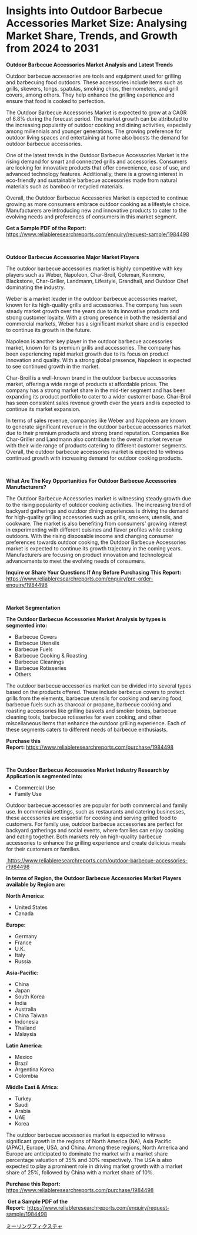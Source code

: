 <p><h1>Insights into Outdoor Barbecue Accessories Market Size: Analysing Market Share, Trends, and Growth from 2024 to 2031</h1></p><p><strong>Outdoor Barbecue Accessories Market Analysis and Latest Trends</strong></p>
<p><p>Outdoor barbecue accessories are tools and equipment used for grilling and barbecuing food outdoors. These accessories include items such as grills, skewers, tongs, spatulas, smoking chips, thermometers, and grill covers, among others. They help enhance the grilling experience and ensure that food is cooked to perfection.</p><p>The Outdoor Barbecue Accessories Market is expected to grow at a CAGR of 6.8% during the forecast period. The market growth can be attributed to the increasing popularity of outdoor cooking and dining activities, especially among millennials and younger generations. The growing preference for outdoor living spaces and entertaining at home also boosts the demand for outdoor barbecue accessories.</p><p>One of the latest trends in the Outdoor Barbecue Accessories Market is the rising demand for smart and connected grills and accessories. Consumers are looking for innovative products that offer convenience, ease of use, and advanced technology features. Additionally, there is a growing interest in eco-friendly and sustainable barbecue accessories made from natural materials such as bamboo or recycled materials.</p><p>Overall, the Outdoor Barbecue Accessories Market is expected to continue growing as more consumers embrace outdoor cooking as a lifestyle choice. Manufacturers are introducing new and innovative products to cater to the evolving needs and preferences of consumers in this market segment.</p></p>
<p><strong>Get a Sample PDF of the Report:&nbsp;</strong> <a href="https://www.reliableresearchreports.com/enquiry/request-sample/1984498">https://www.reliableresearchreports.com/enquiry/request-sample/1984498</a></p>
<p>&nbsp;</p>
<p><strong>Outdoor Barbecue Accessories Major Market Players</strong></p>
<p><p>The outdoor barbecue accessories market is highly competitive with key players such as Weber, Napoleon, Char-Broil, Coleman, Kenmore, Blackstone, Char-Griller, Landmann, Lifestyle, Grandhall, and Outdoor Chef dominating the industry.</p><p>Weber is a market leader in the outdoor barbecue accessories market, known for its high-quality grills and accessories. The company has seen steady market growth over the years due to its innovative products and strong customer loyalty. With a strong presence in both the residential and commercial markets, Weber has a significant market share and is expected to continue its growth in the future.</p><p>Napoleon is another key player in the outdoor barbecue accessories market, known for its premium grills and accessories. The company has been experiencing rapid market growth due to its focus on product innovation and quality. With a strong global presence, Napoleon is expected to see continued growth in the market.</p><p>Char-Broil is a well-known brand in the outdoor barbecue accessories market, offering a wide range of products at affordable prices. The company has a strong market share in the mid-tier segment and has been expanding its product portfolio to cater to a wider customer base. Char-Broil has seen consistent sales revenue growth over the years and is expected to continue its market expansion.</p><p>In terms of sales revenue, companies like Weber and Napoleon are known to generate significant revenue in the outdoor barbecue accessories market due to their premium products and strong brand reputation. Companies like Char-Griller and Landmann also contribute to the overall market revenue with their wide range of products catering to different customer segments. Overall, the outdoor barbecue accessories market is expected to witness continued growth with increasing demand for outdoor cooking products.</p></p>
<p>&nbsp;</p>
<p><strong>What Are The Key Opportunities For Outdoor Barbecue Accessories Manufacturers?</strong></p>
<p><p>The Outdoor Barbecue Accessories market is witnessing steady growth due to the rising popularity of outdoor cooking activities. The increasing trend of backyard gatherings and outdoor dining experiences is driving the demand for high-quality grilling accessories such as grills, smokers, utensils, and cookware. The market is also benefiting from consumers' growing interest in experimenting with different cuisines and flavor profiles while cooking outdoors. With the rising disposable income and changing consumer preferences towards outdoor cooking, the Outdoor Barbecue Accessories market is expected to continue its growth trajectory in the coming years. Manufacturers are focusing on product innovation and technological advancements to meet the evolving needs of consumers.</p></p>
<p><strong>Inquire or Share Your Questions If Any Before Purchasing This Report:</strong> <a href="https://www.reliableresearchreports.com/enquiry/pre-order-enquiry/1984498">https://www.reliableresearchreports.com/enquiry/pre-order-enquiry/1984498</a></p>
<p>&nbsp;</p>
<p><strong>Market Segmentation</strong></p>
<p><strong>The Outdoor Barbecue Accessories Market Analysis by types is segmented into:</strong></p>
<p><ul><li>Barbecue Covers</li><li>Barbecue Utensils</li><li>Barbecue Fuels</li><li>Barbecue Cooking & Roasting</li><li>Barbecue Cleanings</li><li>Barbecue Rotisseries</li><li>Others</li></ul></p>
<p><p>The outdoor barbecue accessories market can be divided into several types based on the products offered. These include barbecue covers to protect grills from the elements, barbecue utensils for cooking and serving food, barbecue fuels such as charcoal or propane, barbecue cooking and roasting accessories like grilling baskets and smoker boxes, barbecue cleaning tools, barbecue rotisseries for even cooking, and other miscellaneous items that enhance the outdoor grilling experience. Each of these segments caters to different needs of barbecue enthusiasts.</p></p>
<p><strong>Purchase this Report:&nbsp;</strong><a href="https://www.reliableresearchreports.com/purchase/1984498">https://www.reliableresearchreports.com/purchase/1984498</a></p>
<p>&nbsp;</p>
<p><strong>The Outdoor Barbecue Accessories Market Industry Research by Application is segmented into:</strong></p>
<p><ul><li>Commercial Use</li><li>Family Use</li></ul></p>
<p><p>Outdoor barbecue accessories are popular for both commercial and family use. In commercial settings, such as restaurants and catering businesses, these accessories are essential for cooking and serving grilled food to customers. For family use, outdoor barbecue accessories are perfect for backyard gatherings and social events, where families can enjoy cooking and eating together. Both markets rely on high-quality barbecue accessories to enhance the grilling experience and create delicious meals for their customers or families.</p></p>
<p><a href="https://www.reliableresearchreports.com/outdoor-barbecue-accessories-r1984498">&nbsp;https://www.reliableresearchreports.com/outdoor-barbecue-accessories-r1984498</a></p>
<p><strong>In terms of Region, the Outdoor Barbecue Accessories Market Players available by Region are:</strong></p>
<p>
    <p> <strong> North America: </strong>
        <ul>
            <li>United States</li>
            <li>Canada</li>
        </ul>
        </p> 
    <p> <strong> Europe: </strong>
        <ul>
            <li>Germany</li>
            <li>France</li>
            <li>U.K.</li>
            <li>Italy</li>
            <li>Russia</li>
        </ul>
        </p> 
    <p> <strong> Asia-Pacific: </strong>
        <ul>
            <li>China</li>
            <li>Japan</li>
            <li>South Korea</li>
            <li>India</li>
            <li>Australia</li>
            <li>China Taiwan</li>
            <li>Indonesia</li>
            <li>Thailand</li>
            <li>Malaysia</li>
        </ul>
        </p> 
    <p> <strong> Latin America: </strong>
        <ul>
            <li>Mexico</li>
            <li>Brazil</li>
            <li>Argentina Korea</li>
            <li>Colombia</li>
        </ul>
        </p> 
    <p> <strong> Middle East & Africa: </strong>
        <ul>
            <li>Turkey</li>
            <li>Saudi</li>
            <li>Arabia</li>
            <li>UAE</li>
            <li>Korea</li>
        </ul>
    </p>
    </p>
<p><p>The outdoor barbecue accessories market is expected to witness significant growth in the regions of North America (NA), Asia Pacific (APAC), Europe, USA, and China. Among these regions, North America and Europe are anticipated to dominate the market with a market share percentage valuation of 35% and 30% respectively. The USA is also expected to play a prominent role in driving market growth with a market share of 25%, followed by China with a market share of 10%.</p></p>
<p><strong>Purchase this Report: </strong><a href="https://www.reliableresearchreports.com/purchase/1984498">https://www.reliableresearchreports.com/purchase/1984498</a></p>
<p>&nbsp;<strong>Get a Sample PDF of the Report:&nbsp;&nbsp;</strong><a href="https://www.reliableresearchreports.com/enquiry/request-sample/1984498">https://www.reliableresearchreports.com/enquiry/request-sample/1984498</a></p>
<p><strong></strong></p>
<p><p><a href="https://github.com/lrlmopnhwd79300/Market-Research-Report-List-3/blob/main/433975129550.md">ミーリングフィクスチャ</a></p></p>
